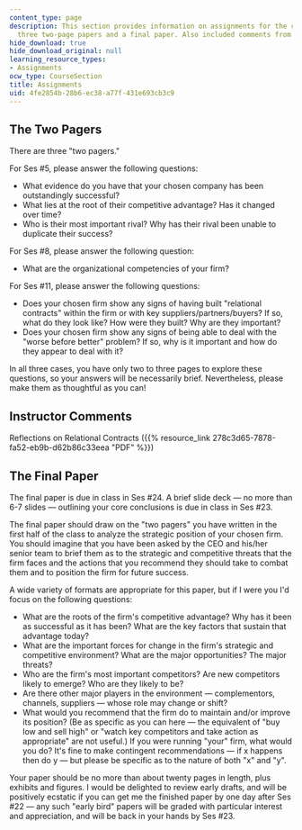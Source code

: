 ```yaml
---
content_type: page
description: This section provides information on assignments for the course, including
  three two-page papers and a final paper. Also included comments from the instructor.
hide_download: true
hide_download_original: null
learning_resource_types:
- Assignments
ocw_type: CourseSection
title: Assignments
uid: 4fe2854b-28b6-ec38-a77f-431e693cb3c9
---
```


The Two Pagers
--------------

There are three "two pagers."

For Ses #5, please answer the following questions:

*   What evidence do you have that your chosen company has been outstandingly successful?
*   What lies at the root of their competitive advantage? Has it changed over time?
*   Who is their most important rival? Why has their rival been unable to duplicate their success?

For Ses #8, please answer the following question:

*   What are the organizational competencies of your firm?

For Ses #11, please answer the following questions:

*   Does your chosen firm show any signs of having built "relational contracts" within the firm or with key suppliers/partners/buyers? If so, what do they look like? How were they built? Why are they important?
*   Does your chosen firm show any signs of being able to deal with the "worse before better" problem? If so, why is it important and how do they appear to deal with it?

In all three cases, you have only two to three pages to explore these questions, so your answers will be necessarily brief. Nevertheless, please make them as thoughtful as you can!

Instructor Comments
-------------------

Reflections on Relational Contracts ({{% resource_link 278c3d65-7878-fa52-eb9b-d62b86c33eea "PDF" %}})

The Final Paper
---------------

The final paper is due in class in Ses #24. A brief slide deck — no more than 6-7 slides — outlining your core conclusions is due in class in Ses #23.

The final paper should draw on the "two pagers" you have written in the first half of the class to analyze the strategic position of your chosen firm. You should imagine that you have been asked by the CEO and his/her senior team to brief them as to the strategic and competitive threats that the firm faces and the actions that you recommend they should take to combat them and to position the firm for future success.

A wide variety of formats are appropriate for this paper, but if I were you I'd focus on the following questions:

*   What are the roots of the firm's competitive advantage? Why has it been as successful as it has been? What are the key factors that sustain that advantage today?
*   What are the important forces for change in the firm's strategic and competitive environment? What are the major opportunities? The major threats?
*   Who are the firm's most important competitors? Are new competitors likely to emerge? Who are they likely to be?
*   Are there other major players in the environment — complementors, channels, suppliers — whose role may change or shift?
*   What would you recommend that the firm do to maintain and/or improve its position? (Be as specific as you can here — the equivalent of "buy low and sell high" or "watch key competitors and take action as appropriate" are not useful.) If you were running "your" firm, what would you do? It's fine to make contingent recommendations — if x happens then do y — but please be specific as to the nature of both "x" and "y".

Your paper should be no more than about twenty pages in length, plus exhibits and figures. I would be delighted to review early drafts, and will be positively ecstatic if you can get me the finished paper by one day after Ses #22 — any such "early bird" papers will be graded with particular interest and appreciation, and will be back in your hands by Ses #23.